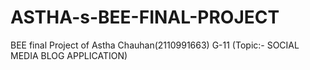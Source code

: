 # ASTHA-s-BEE-FINAL-PROJECT
BEE final Project of Astha Chauhan(2110991663) G-11 (Topic:- SOCIAL MEDIA BLOG APPLICATION)
